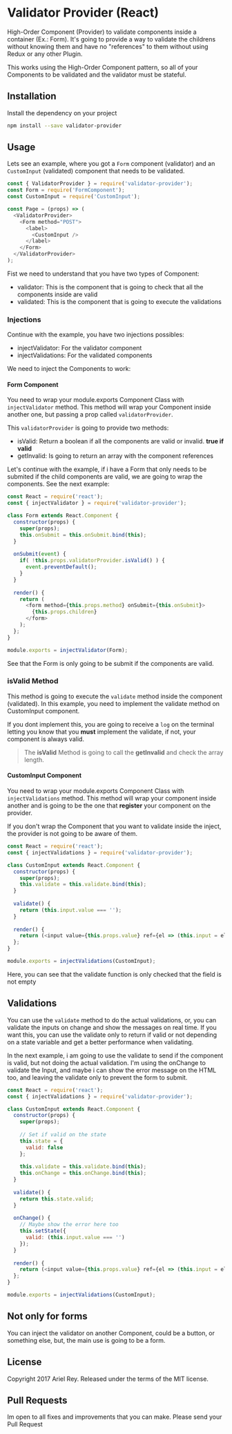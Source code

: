 # Validator Provider (React)

High-Order Component (Provider) to validate components inside a container (Ex.: Form). It's going to provide a way to validate the childrens without knowing them and have no "references" to them without using Redux or any other Plugin.

This works using the High-Order Component pattern, so all of your Components to be validated and the validator must be stateful.

## Installation

Install the dependency on your project

```bash
npm install --save validator-provider
```

## Usage

Lets see an example, where you got a `Form` component (validator) and an `CustomInput` (validated) component that needs to be validated.

```javascript
const { ValidatorProvider } = require('validator-provider');
const Form = require('FormComponent');
const CustomInput = require('CustomInput');

const Page = (props) => (
  <ValidatorProvider>
    <Form method="POST">
      <label>
        <CustomInput />
      </label>
    </Form>
  </ValidatorProvider>
);
```

Fist we need to understand that you have two types of Component:

- validator: This is the component that is going to check that all the components inside are valid
- validated: This is the component that is going to execute the validations

### Injections

Continue with the example, you have two injections possibles:

- injectValidator: For the validator component
- injectValidations: For the validated components

We need to inject the Components to work:

#### Form Component

You need to wrap your module.exports Component Class with `injectValidator` method. This method will wrap your Component inside another one, but passing a prop called `validatorProvider`.

This `validatorProvider` is going to provide two methods:

- isValid: Return a boolean if all the components are valid or invalid. **true if valid**
- getInvalid: Is going to return an array with the component references

Let's continue with the example, if i have a Form that only needs to be submited if the child components are valid, we are going to wrap the components. See the next example:

```javascript
const React = require('react');
const { injectValidator } = require('validator-provider');

class Form extends React.Component {
  constructor(props) {
    super(props);
    this.onSubmit = this.onSubmit.bind(this);
  }
  
  onSubmit(event) {
    if( !this.props.validatorProvider.isValid() ) {
      event.preventDefault();
    }
  }
  
  render() {
    return (
      <form method={this.props.method} onSubmit={this.onSubmit}>
        {this.props.children}
      </form>
    );
  };
}

module.exports = injectValidator(Form);
```

See that the Form is only going to be submit if the components are valid.

### isValid Method

This method is going to execute the `validate` method inside the component (validated). In this example, you need to implement the validate method on CustomInput component.

If you dont implement this, you are going to receive a `log` on the terminal letting you know that you **must** implement the validate, if not, your component is always valid.

> The **isValid** Method is going to call the **getInvalid** and check the array length.

#### CustomInput Component

You need to wrap your module.exports Component Class with `injectValidations` method. This method will wrap your component inside another and is going to be the one that **register** your component on the provider.

If you don't wrap the Component that you want to validate inside the inject, the provider is not going to be aware of them.

```javascript
const React = require('react');
const { injectValidations } = require('validator-provider');

class CustomInput extends React.Component {
  constructor(props) {
    super(props);
    this.validate = this.validate.bind(this);
  }
  
  validate() {
    return (this.input.value === '');
  }
  
  render() {
    return (<input value={this.props.value} ref={el => (this.input = el)} />);
  };
}

module.exports = injectValidations(CustomInput);
```

Here, you can see that the validate function is only checked that the field is not empty

## Validations

You can use the `validate` method to do the actual validations, or, you can validate the inputs on change and show the messages on real time. If you want this, you can use the validate only to return if valid or not depending on a state variable and get a better performance when validating.

In the next example, i am going to use the validate to send if the component is valid, but not doing the actual validation. I'm using the onChange to validate the Input, and maybe i can show the error message on the HTML too, and leaving the validate only to prevent the form to submit.

```javascript
const React = require('react');
const { injectValidations } = require('validator-provider');

class CustomInput extends React.Component {
  constructor(props) {
    super(props);
    
    // Set if valid on the state
    this.state = {
      valid: false
    };
    
    this.validate = this.validate.bind(this);
    this.onChange = this.onChange.bind(this);
  }
  
  validate() {
    return this.state.valid;
  }
  
  onChange() {
    // Maybe show the error here too
    this.setState({
      valid: (this.input.value === '')
    });
  }
  
  render() {
    return (<input value={this.props.value} ref={el => (this.input = el)} onChange={onChange} />);
  };
}

module.exports = injectValidations(CustomInput);
```

## Not only for forms

You can inject the validator on another Component, could be a button, or something else, but, the main use is going to be a form.

## License

Copyright 2017 Ariel Rey. Released under the terms of the MIT license.

## Pull Requests

Im open to all fixes and improvements that you can make. Please send your Pull Request